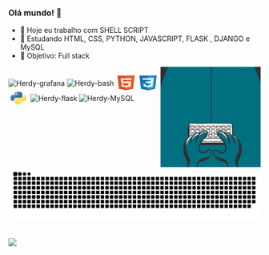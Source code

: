 ### Olá mundo! 👋

- 🔭 Hoje eu trabalho com SHELL SCRIPT
- 🌱 Estudando HTML, CSS, PYTHON, JAVASCRIPT, FLASK , DJANGO e MySQL
- 🚩 Objetivo: Full stack

<img align="right" alt="GIF" width="200" src="https://github.com/Herdy721/Herdy721/blob/main/coding.gif?raw=true">

<div style="display: inline_block"><br>
  <img align="center" alt="Herdy-grafana" height="30" width="40" src="https://cdn.jsdelivr.net/gh/devicons/devicon@latest/icons/grafana/grafana-original.svg">
  <img align="center" alt="Herdy-bash" height="30" width="40" src="https://cdn.jsdelivr.net/gh/devicons/devicon@latest/icons/bash/bash-original.svg">       
  <img align="center" alt="Herdy-HTML" height="30" width="40" src="https://raw.githubusercontent.com/devicons/devicon/master/icons/html5/html5-original.svg">
  <img align="center" alt="Herdy-CSS" height="30" width="40" src="https://raw.githubusercontent.com/devicons/devicon/master/icons/css3/css3-original.svg">
  <img align="center" alt="Herdy-Python" height="30" width="40" src="https://raw.githubusercontent.com/devicons/devicon/master/icons/python/python-original.svg">
  <img align="center" alt="Herdy-flask" height="30" width="30" src="https://encrypted-tbn0.gstatic.com/images?q=tbn:ANd9GcSQSMkat3wWKR6ke_PFliKlBbTEunnnjr5bMdva41vL8lAChIrHpQhhlQ_eZNyVuL9SIqs&usqp=CAU">
  <img align="center" alt="Herdy-MySQL" height="30" width="40" src="https://cdn.jsdelivr.net/gh/devicons/devicon@latest/devicon.min.svg">
  
  
          
</div>

<picture>
  <source
    media="(prefers-color-scheme: dark)"
    srcset="https://raw.githubusercontent.com/GabrielVitorGL/GabrielVitorGL/output/github-contribution-grid-snake-dark.svg"
  />
  <source
    media="(prefers-color-scheme: light)"
    srcset="https://raw.githubusercontent.com/GabrielVitorGL/GabrielVitorGL/output/github-contribution-grid-snake.svg"
  />
  <img
    alt="github contribution grid snake animation"
    src="https://raw.githubusercontent.com/GabrielVitorGL/GabrielVitorGL/output/github-contribution-grid-snake.svg"
  />
</picture>

##

<div> 
  <a href="https://www.linkedin.com/in/ramon-herdy-617187171" target="_blank"><img src="https://img.shields.io/badge/-LinkedIn-%230077B5?style=for-the-badge&logo=linkedin&logoColor=white" target="_blank"></a> 
</div>




  

  

